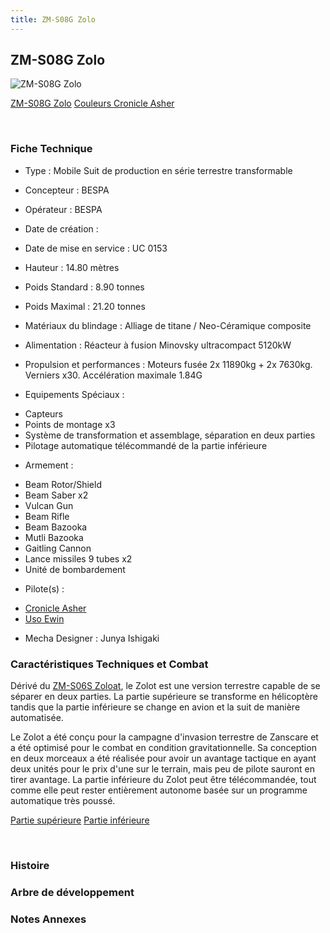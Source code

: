 ```yaml
---
title: ZM-S08G Zolo
---
```


ZM-S08G Zolo
------------



![ZM-S08G Zolo](/images/stories/saga/vgundam/mechas/zm-s08g-zolo.png)

[ZM-S08G Zolo](javascript:change_image_m('images/stories/saga/vgundam/mechas/zm-s08g-zolo.png');)
[Couleurs Cronicle Asher](javascript:change_image_m('images/stories/saga/vgundam/mechas/zm-s08g-cronicle.png');)

 

### Fiche Technique


- Type : Mobile Suit de production en série terrestre transformable
  
- Concepteur : BESPA
  
- Opérateur : BESPA
  
- Date de création : 
  
- Date de mise en service : UC 0153
  
- Hauteur : 14.80 mètres
  
- Poids Standard : 8.90 tonnes
  
- Poids Maximal : 21.20 tonnes
  
- Matériaux du blindage : Alliage de titane / Neo-Céramique composite
  
- Alimentation : Réacteur à fusion Minovsky ultracompact 5120kW
  
- Propulsion et performances : Moteurs fusée 2x 11890kg + 2x 7630kg. Verniers x30. Accélération maximale 1.84G
  
- Equipements Spéciaux :


* Capteurs
* Points de montage x3
* Système de transformation et assemblage, séparation en deux parties
* Pilotage automatique télécommandé de la partie inférieure


- Armement :


* Beam Rotor/Shield
* Beam Saber x2
* Vulcan Gun
* Beam Rifle
* Beam Bazooka
* Mutli Bazooka
* Gaitling Cannon
* Lance missiles 9 tubes x2
* Unité de bombardement


- Pilote(s) : 
* [Cronicle Asher](uc/victory-gundam/cronicle-asher.html)
* [Uso Ewin](uc/victory-gundam/uso-ewin.html)





- Mecha Designer : Junya Ishigaki


### Caractéristiques Techniques et Combat


Dérivé du [ZM-S06S Zoloat](uc/victory-gundam/zm-s06s-zoloat.html), le Zolot est une version terrestre capable de se séparer en deux parties. La partie supérieure se transforme en hélicoptère tandis que la partie inférieure se change en avion et la suit de manière automatisée.


Le Zolot a été conçu pour la campagne d'invasion terrestre de Zanscare et a été optimisé pour le combat en condition gravitationnelle. Sa conception en deux morceaux a été réalisée pour avoir un avantage tactique en ayant deux unités pour le prix d'une sur le terrain, mais peu de pilote sauront en tirer avantage. La partie inférieure du Zolot peut être télécommandée, tout comme elle peut rester entièrement autonome basée sur un programme automatique très poussé.





[Partie supérieure](javascript:accessoires_m('images/stories/saga/vgundam/mechas/zm-s08g-topterminal.png');)
[Partie inférieure](javascript:accessoires_m('images/stories/saga/vgundam/mechas/zm-s08g-bottomterminal.png');)

 

### Histoire


### Arbre de développement


### Notes Annexes


